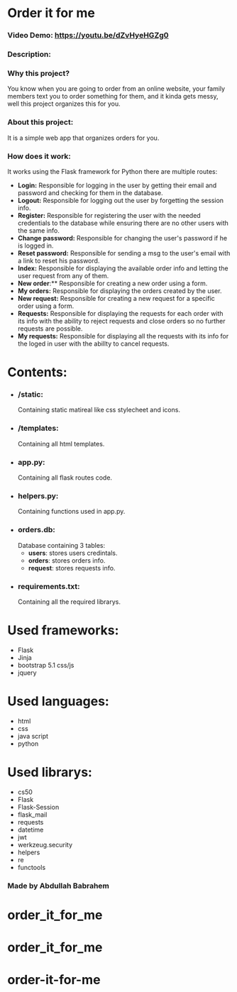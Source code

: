 # Order it for me
### Video Demo:  <https://youtu.be/dZvHyeHGZg0>
### Description:
### Why this project?
You know when you are going to order from an online website, your family members text you to order something for them, and it kinda gets messy, well this project organizes this for you.
### About this project:
It is a simple web app that organizes orders for you.
### How does it work:
It works using the Flask framework for Python there are multiple routes:
* **Login:**
    Responsible for logging in the user by getting their email and password and checking for them in the database.
* **Logout:**
    Responsible for logging out the user by forgetting the session info.
* **Register:**
    Responsible for registering the user with the needed credentials to the database while ensuring there are no other users with the same info.
* **Change password:**
    Responsible for changing the user's password if he is logged in.
* **Reset password:**
    Responsible for sending a msg to the user's email with a link to reset his password.
* **Index:**
    Responsible for displaying the available order info and letting the user request from any of them.
* **New order**:** Responsible for creating a new order using a form.
* **My orders:**
    Responsible for displaying the orders created by the user.
* **New request:**
    Responsible for creating a new request for a specific order using a form.
* **Requests:**
    Responsible for displaying the requests for each order with its info with the ability to reject requests and close orders so no further requests are possible.
* **My requests:**
    Responsible for displaying all the requests with its info for the loged in user with the abillty to cancel requests.
# Contents:
* ### /static:
    Containing static matireal like css stylecheet and icons.
* ### /templates:
    Containing all html templates.
* ### app.py:
    Containing all flask routes code.
* ### helpers.py:
    Containing functions used in app.py.
* ### orders.db:
    Database containing 3 tables:
    * **users**: stores users credintals.
    * **orders**: stores orders info.
    * **request**: stores requests info.
* ### requirements.txt:
    Containing all the required librarys.
# Used frameworks:
* Flask
* Jinja
* bootstrap 5.1 css/js
* jquery
# Used languages:
* html
* css
* java script
* python
# Used librarys:
* cs50
* Flask
* Flask-Session
* flask_mail
* requests
* datetime
* jwt
* werkzeug.security
* helpers
* re
* functools
### Made by Abdullah Babrahem







# order_it_for_me
# order_it_for_me
# order-it-for-me
